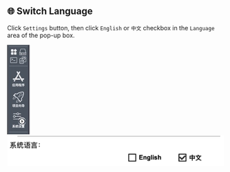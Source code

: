 ## 🌐 Switch Language

Click `Settings` button, then click `English` or `中文` checkbox in the `Language` area of the pop-up box.

<div><img src="../assets/language1_cn.jpg" alt="language1" /></div>
<div><img src="../assets/language2_cn.jpg" alt="language2" /></div>